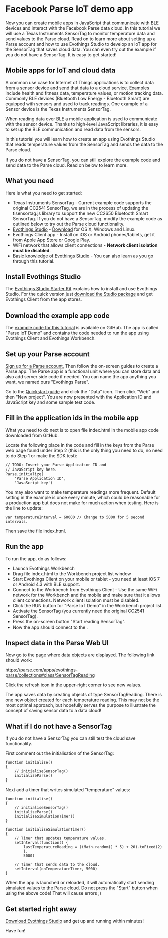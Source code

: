 # Facebook Parse IoT demo app

Now you can create mobile apps in JavaScript that communicate with BLE devices and interact with the Facebook Parse data cloud. In this tutorial we will use a Texas Instruments SensorTag to monitor temperature data and send values to the Parse cloud. Read on to learn more about setting up a Parse account and how to use Evothings Studio to develop an IoT app for the SensorTag that saves cloud data. You can even try out the example if you do not have a SensorTag. It is easy to get started!

<!--more-->

## Mobile apps for IoT and cloud data

A common use case for Internet of Things applications is to collect data from a sensor device and send that data to a cloud service. Examples include health and fitness data, temperature values, or motion tracking data. Commonly BLE devices (Bluetooth Low Energy - Bluetooth Smart) are equipped with sensors and used to track readings. One example of a Sensor device is the Texas Instruments SensorTag.

When reading data over BLE a mobile application is used to communicate with the sensor device. Thanks to high-level JavaScript libraries, it is easy to set up the BLE communication and read data from the sensors.

In this tutorial you will learn how to create an app using Evothings Studio that reads temperature values from the SensorTag and sends the data to the Parse cloud.

If you do not have a SensorTag, you can still explore the example code and send data to the Parse cloud. Read on below to learn more.

## What you need

Here is what you need to get started:

<ul>
    <li>Texas Instruments SensorTag <a href="http://www.ti.com/ww/en/wireless_connectivity/sensortag/"></a> - Current example code supports the original CC2541 SensorTag, we are in the process of updating the tisensortag.js library to support the new CC2650 Bluetooth Smart SensorTag. If you do not have a SensorTag, modify the example code as outlined below to try out the Parse cloud functionality.</li>
    <li><a href="http://evothings.com/">Evothings Studio</a> - <a href="http://evothings.com/download/">Download</a> for OS X, Windows and Linux.</li>
    <li>Evothings Client app - Install on iOS or Android phones/tablets, get it from Apple App Store or Google Play.</li>
    <li>WiFi network that allows client connections - <strong>Network client isolation must be disabled</strong>.</li>
    <li><a href="http://evothings.com/evothings-studio-starter-kit/">Basic knowledge of Evothings Studio</a> - You can also learn as you go through this tutorial.</li>
</ul>


## Install Evothings Studio

The <a href="http://evothings.com/evothings-studio-starter-kit/">Evothings Studio Starter Kit</a> explains how to install and use Evothings Studio. For the quick version just <a href="http://evothings.com/download/">download the Studio package</a> and get Evothings Client from the app stores.

## Download the example app code

The <a href="https://github.com/divineprog/evo-demos/tree/master/Demos2015/parse-demo">example code for this tutorial</a> is available on GitHub. The app is called "Parse IoT Demo" and contains the code needed to run the app using Evothings Client and Evothings Workbench.

## Set up your Parse account

<a href="https://www.parse.com/#signup">Sign up for a Parse account.</a> Then follow the on-screen guides to create a Parse app. The Parse app is a functional unit where you can store data and also add server side code if needed. You can name the app anything you want, we named ours "Evothings Parse".

Go to the <a href="https://parse.com/apps/quickstart#">Quickstart guide</a> and click the "Data" icon. Then click "Web" and then "New project". You are now presented with the Application ID and JavaScript key and some sample test code.

## Fill in the application ids in the mobile app

What you need to do next is to open file index.html in the mobile app code downloaded from GitHub.

Locate the following place in the code and fill in the keys from the Parse web page found under Step 2 (this is the only thing you need to do, no need to do Step 1 or make the SDK test):

    // TODO: Insert your Parse Application ID and
    // JavaScript key here.
    Parse.initialize(
        'Parse Application ID',
        'JavaScript key')

You may also want to make temperature readings more frequent. Default setting in the example is once every minute, which could be reasonable for a production app but does not make for much action when testing. Here is the line to update:

    var temperatureInterval = 60000 // Change to 5000 for 5 second intervals.

Then save the file index.html.

## Run the app

To run the app, do as follows:

<ul>
    <li>Launch Evothings Workbench</li>
    <li>Drag file index.html to the Workbench project list window</li>
    <li>Start Evothings Client on your mobile or tablet - you need at least iOS 7 or Android 4.3 with BLE support.</li>
    <li>Connect to the Workbench from Evothings Client -  Use the same WiFi network for the Workbench and the mobile and make sure that it allows client connections. Network client isolation must be disabled.</li>
    <li>Click the RUN button for "Parse IoT Demo" in the Workbench project list.</li>
    <li>Activate the SensorTag (you currently need the original CC2541 SensorTag).</li>
    <li>Press the on-screen button "Start reading SensorTag".</li>
    <li>Now the app should connect to the .</li>
</ul>

## Inspect data in the Parse Web UI

Now go to the page where data objects are displayed. The following link should work:

<a href="https://parse.com/apps/evothings-parse/collections#class/SensorTagReading">https://parse.com/apps/evothings-parse/collections#class/SensorTagReading</a>

Click the refresh icon in the upper-right corner to see new values.

The app saves data by creating objects of type SensorTagReading. There is one new object created for each temperature reading. This may not be the most optimal approach, but hopefully serves the purpose to illustrate the concept of saving sensor data to a data cloud!

## What if I do not have a SensorTag

If you do not have a SensorTag you can still test the cloud save functionality.

First comment out the initialisation of the SensorTag:

    function initialise()
    {
        // initialiseSensorTag()
        initializeParse()
    }

Next add a timer that writes simulated "temperature" values:

    function initialise()
    {
        // initialiseSensorTag()
        initializeParse()
        initialiseSimulationTimer()
    }

    function initialiseSimulationTimer()
    {
    	// Timer that updates temperature values.
        setInterval(function() {
            lastTemperatureReading = ((Math.random() * 5) + 20).toFixed(2)
        	},
        	5000)

        // Timer that sends data to the cloud.
        setInterval(onTemperatureTimer, 5000)
    }

When the app is launched or reloaded, it will automatically start sending simulated values to the Parse cloud. Do not press the "Start" button when using the above code! That will cause errors ;)

## Get started right away

<a href="http://evothings.com/download/">Download Evothings Studio</a> and get up and running within minutes!

Have fun!




